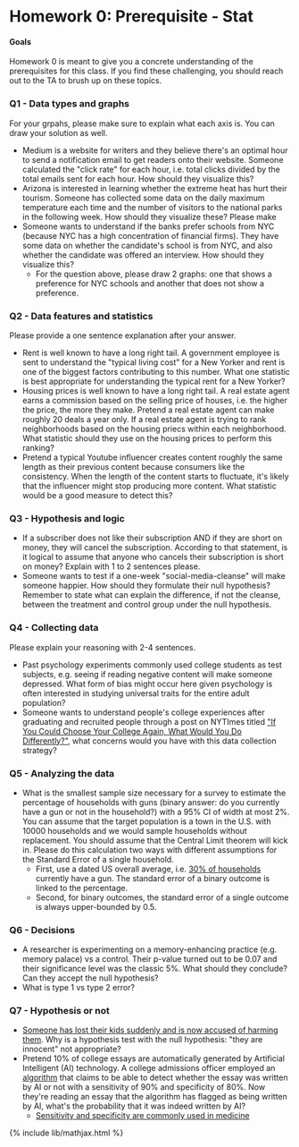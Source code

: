 # Homework 0: Prerequisite - Stat

#### Goals
Homework 0 is meant to give you a concrete understanding of the prerequisites for this class. If you find these challenging, you should reach out to the TA to brush up on these topics.

### Q1 - Data types and graphs

For your grpahs, please make sure to explain what each axis is. You can draw your solution as well.

- Medium is a website for writers and they believe there's an optimal hour to send a notification
  email to get readers onto their website. Someone calculated the "click rate" for each hour, i.e.
  total clicks divided by the total emails sent for each hour. How should they visualize this? 
- Arizona is interested in learning whether the extreme heat has hurt their tourism. Someone has collected
  some data on the daily maximum temperature each time and the number of visitors to the national parks in the
  following week. How should they visualize these? Please make 
- Someone wants to understand if the banks prefer schools from NYC (because NYC has a high concentration
  of financial firms). They have some data on whether the candidate's school is from NYC, and also
  whether the candidate was offered an interview. How should they visualize this?
  - For the question above, please draw 2 graphs: one that shows a preference for NYC schools and another
    that does not show a preference.


### Q2 - Data features and statistics

Please provide a one sentence explanation after your answer.

- Rent is well known to have a long right tail. A government employee is sent to understand the "typical
  living cost" for a New Yorker and rent is one of the biggest factors contributing to this number.
  What one statistic is best appropriate for understanding the typical rent for a New Yorker?
- Housing prices is well known to have a long right tail. A real estate agent earns a commission based
  on the selling price of houses, i.e. the higher the price, the more they make. Pretend a real estate
  agent can make roughly 20 deals a year only. If a real estate agent is trying to rank neighborhoods
  based on the housing priecs within each neighborhood. What statistic should they use on the housing
  prices to perform this ranking?
- Pretend a typical Youtube influencer creates content roughly the same length as their previous
  content because consumers like the consistency. When the length of the content starts to fluctuate,
  it's likely that the influencer might stop producing more content. What statistic would be a good
  measure to detect this?

### Q3 - Hypothesis and logic

- If a subscriber does not like their subscription AND if they are short on money, they will cancel
  the subscription. According to that statement, is it logical to assume that anyone who cancels their
  subscription is short on money? Explain with 1 to 2 sentences please.
- Someone wants to test if a one-week "social-media-cleanse" will make someone happier. How should they
  formulate their null hypothesis? Remember to state what can explain the difference, if not the cleanse,
  between the treatment and control group under the null hypothesis.

### Q4 - Collecting data

Please explain your reasoning with 2-4 sentences.

- Past psychology experiments commonly used college students as test subjects, e.g. seeing if reading
  negative content will make someone depressed. What form of bias might occur here given psychology is
  often interested in studying universal traits for the entire adult population?
- Someone wants to understand people's college experiences after graduating and recruited people through
  a post on NYTImes titled ["If You Could Choose Your College Again, What Would You Do Differently?"](https://www.nytimes.com/2023/01/18/opinion/choosing-college-regrets.html), what concerns would you have with this data collection strategy?


### Q5 - Analyzing the data

- What is the smallest sample size necessary for a survey to estimate the
  percentage of households with guns (binary answer: do you currently have a gun or not in the household?)
  with a 95% CI of width at most 2%. You can assume that the target population is a town in the U.S. with 10000 households
  and we would sample households without replacement. You should assume that the Central Limit theorem will kick
  in. Please do this calculation two ways with different assumptions for the Standard Error of a single household.
  - First, use a dated US overall average, i.e. [30% of households](https://www.pewresearch.org/social-trends/2017/06/22/the-demographics-of-gun-ownership/) currently have a gun. The standard error of a binary outcome is linked to the percentage.
  - Second, for binary outcomes, the standard error of a single outcome is always upper-bounded by 0.5.


### Q6 - Decisions

- A researcher is experimenting on a memory-enhancing practice (e.g. memory palace) vs a control. Their p-value
  turned out to be 0.07 and their significance level was the classic 5%. What should they conclude? 
  Can they accept the null hypothesis?
- What is type 1 vs type 2 error?

### Q7 - Hypothesis or not

- [Someone has lost their kids suddenly and is now accused of harming them](https://en.wikipedia.org/wiki/Sally_Clark).
  Why is a hypothesis test with the null hypothesis: "they are innocent" not appropriate?
- Pretend 10% of college essays are automatically generated by Artificial Intelligent (AI) technology. A
  college admissions officer employed an [algorithm](https://edintegrity.biomedcentral.com/articles/10.1007/s40979-023-00140-5)
  that claims to be able to detect whether the essay was
  written by AI or not with a sensitivity of 90% and specificity of 80%. Now they're reading an essay that the
  algorithm has flagged as being written by AI, what's the probability that it was indeed written by AI?
  - [Sensitivity and specificity are commonly used in medicine](https://en.wikipedia.org/wiki/Sensitivity_and_specificity)

{% include lib/mathjax.html %}
